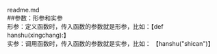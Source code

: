 readme.md</br>
##参数：形参和实参</br>
  形参：定义函数时，传入函数的参数就是形参，比如：【def hanshu(xingchang):】</br>
  实参：调用函数时，传入函数的参数就是实参，比如： 【hanshu("shican")】</br>
